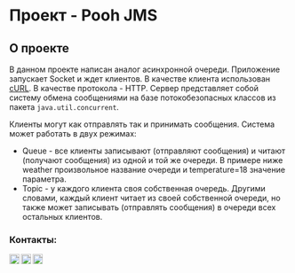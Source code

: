 # Проект - Pooh JMS

## О проекте

В данном проекте написан аналог асинхронной очереди. Приложение запускает Socket и ждет клиентов.
В качестве клиента использован [cURL](https://curl.se/download.html). В качестве протокола - HTTP.
Сервер представляет собой систему обмена сообщениями на базе потокобезопасных классов из пакета `java.util.concurrent`.

Клиенты могут как отправлять так и принимать сообщения. Система может работать в двух режимах:

- Queue - все клиенты записывают (отправляют сообщения) и читают (получают сообщения) из одной и той же очереди.
  В примере ниже weather произвольное название очереди и temperature=18 значение параметра.  
- Topic - у каждого клиента своя собственная очередь. Другими словами, каждый клиент читает из своей собственной очереди, но также может записывать (отправлять сообщения) в очереди всех остальных клиентов.

### Контакты:
[<img align="left" alt="telegram" width="18px" src="https://cdn.jsdelivr.net/npm/simple-icons@3.3.0/icons/telegram.svg" />][telegram]
[<img align="left" alt="gmail" width="18px" src="https://cdn.jsdelivr.net/npm/simple-icons@3.3.0/icons/gmail.svg" />][gmail]
[<img align="left" alt="LinkedIn" width="18px" src="https://cdn.jsdelivr.net/npm/simple-icons@v3/icons/linkedin.svg" />][linkedin]


[telegram]: https://t.me/GrokDen
[gmail]: mailto:den.voiten@gmail.com
[linkedin]: https://www.linkedin.com/in/denis-voytenko-585488117/
